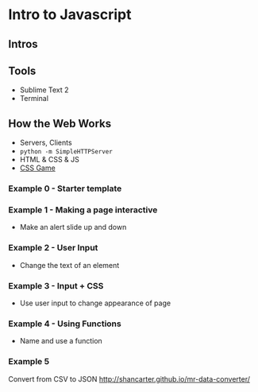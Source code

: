 # Intro to Javascript

## Intros

## Tools
* Sublime Text 2
* Terminal

## How the Web Works
* Servers, Clients
* `python -m SimpleHTTPServer`
* HTML & CSS & JS
* [CSS Game](http://flukeout.github.io/)


### Example 0 - Starter template

### Example 1 - Making a page interactive
* Make an alert slide up and down

### Example 2 - User Input
* Change the text of an element

### Example 3 - Input + CSS
* Use user input to change appearance of page

### Example 4 -  Using Functions
* Name and use a function


### Example 5

Convert from CSV to JSON
http://shancarter.github.io/mr-data-converter/